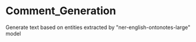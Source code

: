 # Comment_Generation
Generate text based on entities extracted by "ner-english-ontonotes-large" model
